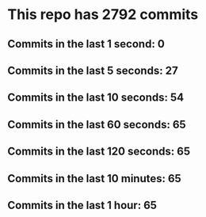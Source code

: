 # This repo has 2792 commits

## Commits in the last 1 second: 0
## Commits in the last 5 seconds: 27
## Commits in the last 10 seconds: 54
## Commits in the last 60 seconds: 65
## Commits in the last 120 seconds: 65
## Commits in the last 10 minutes: 65
## Commits in the last 1 hour: 65
